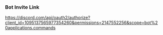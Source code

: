 ### Bot Invite Link

https://discord.com/api/oauth2/authorize?client_id=1095137565977354260&permissions=2147552256&scope=bot%20applications.commands
